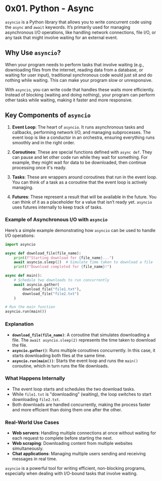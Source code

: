 # 0x01. Python - Async

`asyncio` is a Python library that allows you to write concurrent code using the `async` and `await` keywords. It’s primarily used for managing asynchronous I/O operations, like handling network connections, file I/O, or any task that might involve waiting for an external event.

## Why Use `asyncio`?

When your program needs to perform tasks that involve waiting (e.g., downloading files from the internet, reading data from a database, or waiting for user input), traditional synchronous code would just sit and do nothing while waiting. This can make your program slow or unresponsive.

With `asyncio`, you can write code that handles these waits more efficiently. Instead of blocking (waiting and doing nothing), your program can perform other tasks while waiting, making it faster and more responsive.

## Key Components of `asyncio`

1. **Event Loop**: The heart of `asyncio`. It runs asynchronous tasks and callbacks, performing network I/O, and managing subprocesses. The event loop is like a conductor in an orchestra, ensuring everything runs smoothly and in the right order.

2. **Coroutines**: These are special functions defined with `async def`. They can pause and let other code run while they wait for something. For example, they might wait for data to be downloaded, then continue processing once it's ready.

3. **Tasks**: These are wrappers around coroutines that run in the event loop. You can think of a task as a coroutine that the event loop is actively managing.

4. **Futures**: These represent a result that will be available in the future. You can think of it as a placeholder for a value that isn’t ready yet. `asyncio` uses futures internally to keep track of tasks.

### Example of Asynchronous I/O with `asyncio`

Here’s a simple example demonstrating how `asyncio` can be used to handle I/O operations:

```python
import asyncio

async def download_file(file_name):
    print(f"Starting download for {file_name}...")
    await asyncio.sleep(2)  # Simulate time taken to download a file
    print(f"Download completed for {file_name}!")

async def main():
    # Schedule two downloads to run concurrently
    await asyncio.gather(
        download_file("file1.txt"),
        download_file("file2.txt")
    )

# Run the main function
asyncio.run(main())
```

### Explanation

- **`download_file(file_name)`**: A coroutine that simulates downloading a file. The `await asyncio.sleep(2)` represents the time taken to download the file.
- **`asyncio.gather()`**: Runs multiple coroutines concurrently. In this case, it starts downloading both files at the same time.
- **`asyncio.run(main())`**: Starts the event loop and runs the `main()` coroutine, which in turn runs the file downloads.

### What Happens Internally

- The event loop starts and schedules the two download tasks.
- While `file1.txt` is "downloading" (waiting), the loop switches to start downloading `file2.txt`.
- Both downloads are handled concurrently, making the process faster and more efficient than doing them one after the other.

### Real-World Use Cases

- **Web servers**: Handling multiple connections at once without waiting for each request to complete before starting the next.
- **Web scraping**: Downloading content from multiple websites simultaneously.
- **Chat applications**: Managing multiple users sending and receiving messages in real time.

`asyncio` is a powerful tool for writing efficient, non-blocking programs, especially when dealing with I/O-bound tasks that involve waiting.
